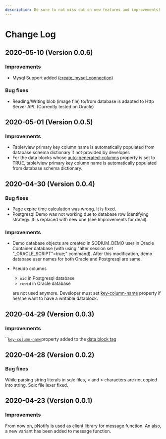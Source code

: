```yaml
---
description: Be sure to not miss out on new features and improvements!
---
```


# Change Log

## 2020-05-10 \(Version 0.0.6\) <a id="2020-05-01-version-0-0-5"></a>

### Improvements

* Mysql Support added \([create\_mysql\_connection](../language-reference/built-in-functions/sodium-built-in-functions/database-related-functions/create_mysql_connection.md)\)

### Bug fixes

* Reading/Writing blob \(image file\) to/from database is adapted to Http Server API. \(Currently tested on Oracle\)

## 2020-05-01 \(Version 0.0.5\)

### Improvements

* Table/view primary key column name is automatically populated from database schema dictionary if not provided by developer.
* For the data blocks whose [auto-generated-columns](../language-reference/tags/data-block/#auto-generated-columns-property) property is set to TRUE, table/view primary key column name is automatically populated from database schema dictionary.

## 2020-04-30 \(Version 0.0.4\)

### Bug fixes

* Page expire time calculation was wrong. It is fixed.
* Postgresql Demo was not working due to database row identifying strategy. It is replaced with new one \(see Improvements for deail\).

### Improvements

* Demo database objects are created in SODIUM\_DEMO user in Oracle Container database \(with using "alter session set "\_ORACLE\_SCRIPT"=true;" command\). After this modification, demo database user names for both Oracle and Postgresql are same. 
* Pseudo columns 

  * `oid` in Postgresql database
  * `rowid` in Oracle database

  are not used anymore. Developer must set [key-column-name](../language-reference/tags/data-block/#key-column-name-property) property if he/she want to have a writable datablock.

## 2020-04-29 \(Version 0.0.3\)

### Improvements

\`\`[`key-column-name`](../language-reference/tags/data-block/#key-column-name-property)property added to the [data block tag](../language-reference/tags/data-block/)

## 2020-04-28 \(Version 0.0.2\)

### Bug fixes

While parsing string literals in sqlx files, &lt; and &gt; characters are not copied into string. Sqlx file lexer fixed.

## 2020-04-23 \(Version 0.0.1\)

### Improvements

From now on, pNotify is used as client library for message function. An also, a new variant has been added to message function.

